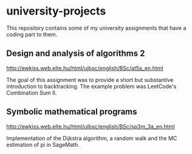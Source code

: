 # university-projects
This repository contains some of my university assignments that have a coding part to them. 

## Design and analysis of algorithms 2
http://ewkiss.web.elte.hu/html/ujbsc/english/BSc/at5a_en.html

The goal of this assignment was to provide a short but substantive introduction to backtracking. The example problem was LeetCode's Combination Sum II.


## Symbolic mathematical programs
http://ewkiss.web.elte.hu/html/ujbsc/english/BSc/sp3m_3a_en.html

Implementation of the Dijkstra algorithm, a random walk and the MC estimation of pi in SageMath.
